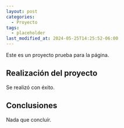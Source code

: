 ```yaml
---
layout: post
categories:
  - Proyecto
tags:
  - placeholder
last_modified_at: 2024-05-25T14:25:52-06:00
---
```


Este es un proyecto prueba para la página.

## Realización del proyecto
Se realizó con éxito.

## Conclusiones
Nada que concluír.